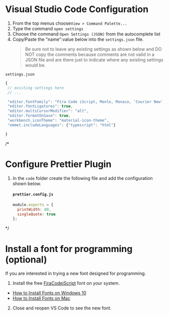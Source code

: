# Visual Studio Code Configuration

1. From the top menus choose`View > Command Palette...`
2. Type the command `open settings`
3. Choose the command `Open Settings (JSON)` from the autocomplete list
4. Copy/Paste the "name":value below into the `settings.json` file.
   > Be sure not to leave any existing settings as shown below and DO NOT copy the comments because comments are not valid in a JSON file and are there just to indicate where any existing settings would be.

`settings.json`

```js
{
 // existing settings here
 // ...

 "editor.fontFamily": "Fira Code iScript, Menlo, Monaco, 'Courier New', monospace",
 "editor.fontLigatures": true,
 "editor.multiCursorModifier": "alt",
 "editor.formatOnSave": true,
 "workbench.iconTheme": "material-icon-theme",
 "emmet.includeLanguages": {"typescript": "html"}

}
```
/*
# Configure Prettier Plugin

1. In the `code` folder create the following file and add the configuration shown below.

   #### `prettier.config.js`

   ```js
   module.exports = {
     printWidth: 80,
     singleQuote: true
   };
   ```
*/

# Install a font for programming (optional)

If you are interested in trying a new font designed for programming.

1. Install the free [FiraCodeiScript](https://github.com/kencrocken/FiraCodeiScript) font on your system.

- [How to Install Fonts on Windows 10](https://www.groovypost.com/howto/install-fonts-windows-10/)
- [How to Install Fonts on Mac](https://www.dafont.com/faq.php#mac)

2. Close and reopen VS Code to see the new font.

```

```
